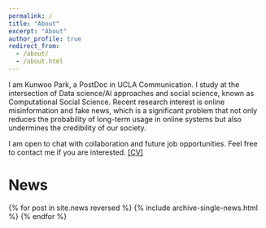 ```yaml
---
permalink: /
title: "About"
excerpt: "About"
author_profile: true
redirect_from:
  - /about/
  - /about.html
---
```


I am Kunwoo Park, a PostDoc in UCLA Communication. I study at the intersection of Data science/AI approaches and social science, known as Computational Social Science. Recent research interest is online misinformation and fake news, which is a significant problem that not only reduces the probability of long-term usage in online systems but also undermines the credibility of our society.

I am open to chat with collaboration and future job opportunities. Feel free to contact me if you are interested. [[CV]](/files/kunwoo-cv.pdf)

# News

{% for post in site.news reversed %}
  {% include archive-single-news.html %}
{% endfor %}
